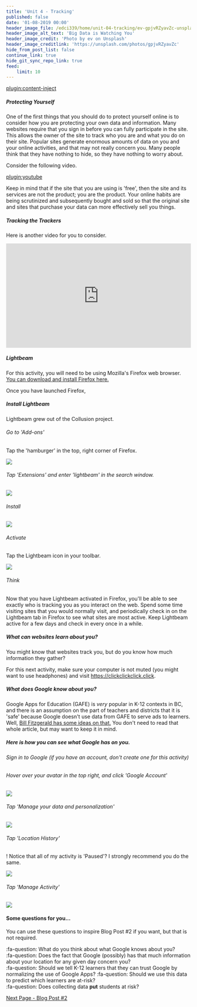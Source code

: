 ```yaml
---
title: 'Unit 4 - Tracking'
published: false
date: '01-08-2019 00:00'
header_image_file: /edci339/home/unit-04-tracking/ev-gpjvRZyavZc-unsplash.jpg
header_image_alt_text: 'Big Data is Watching You'
header_image_credit: 'Photo by ev on Unsplash'
header_image_creditlink: 'https://unsplash.com/photos/gpjvRZyavZc'
hide_from_post_list: false
continue_link: true
hide_git_sync_repo_link: true
feed:
    limit: 10
---
```


[plugin:content-inject](../unit-04/_important-reminders)

##### Protecting Yourself

One of the first things that you should do to protect yourself online is to consider how you are protecting your own data and information. Many websites require that you sign in before you can fully participate in the site. This allows the owner of the site to track who you are and what you do on their site. Popular sites generate enormous amounts of data on you and your online activities, and that may not really concern you. Many people think that they have nothing to hide, so they have nothing to worry about.

Consider the following video.

[plugin:youtube](https://youtu.be/33CIVjvYyEk)

Keep in mind that if the site that you are using is 'free', then the site and its services are not the product; you are the product. Your online habits are being scrutinized and subsequently bought and sold so that the original site and sites that purchase your data can more effectively sell you things.

##### Tracking the Trackers

Here is another video for you to consider.

<div style="max-width:854px"><div style="position:relative;height:0;padding-bottom:56.25%"><iframe src="https://embed.ted.com/talks/gary_kovacs_tracking_the_trackers" width="854" height="480" style="position:absolute;left:0;top:0;width:100%;height:100%" frameborder="0" scrolling="no" allowfullscreen></iframe></div></div>

##### Lightbeam
For this activity, you will need to be using Mozilla's Firefox web browser. [You can download and install Firefox here.](https://www.mozilla.org/en-US/firefox/new/?scene=2)

Once you have launched Firefox,

##### Install Lightbeam
Lightbeam grew out of the Collusion project.

###### Go to 'Add-ons'

Tap the 'hamburger' in the top, right corner of Firefox.

![](go-to--add-ons-.png)

###### Tap 'Extensions' and enter 'lightbeam' in the search window.

![](click--extensions-.png)

###### Install

![](install.png)

###### Activate

Tap the Lightbeam icon in your toolbar.

![](activate.png)

###### Think

Now that you have Lightbeam activated in Firefox, you'll be able to see exactly who is tracking you as you interact on the web. Spend some time visiting sites that you would normally visit, and periodically check in on the Lightbeam tab in Firefox to see what sites are most active. Keep Lightbeam active for a few days and check in every once in a while.

##### What can websites learn about you?

You might know that websites track you, but do you know how much information they gather?

For this next activity, make sure your computer is not muted (you might want to use headphones) and visit https://clickclickclick.click.

##### What does Google know about you?

Google Apps for Education (GAFE) is *very* popular in K-12 contexts in BC, and there is an assumption on the part of teachers and districts that it is 'safe' because Google doesn't use data from GAFE to serve ads to learners. Well, [Bill Fitzgerald has some ideas on that.](https://funnymonkey.com/2015/where-the-sidewalk-ends-wading-through-googles-terms-of-service) You don't need to read that whole article, but may want to keep it in mind.

##### Here is how you can see what Google has on you.

###### Sign in to Google (if you have an account, don't create one for this activity)

###### Hover over your avatar in the top right, and click 'Google Account'

![](google-1.png)

###### Tap 'Manage your data and personalization'

![](google-2.png)

###### Tap 'Location History'
! Notice that all of my activity is 'Paused'? I strongly recommend you do the same.

![](google-3.png)

###### Tap 'Manage Activity'

![](google-4.png)

#### Some questions for you...
You can use these questions to inspire Blog Post #2 if you want, but that is not required.

:fa-question: What do you think about what Google knows about you?   
:fa-question: Does the fact that Google (possibly) has that much information about your location for any given day concern you?  
:fa-question: Should we tell K-12 learners that they can trust Google by normalizing the use of Google Apps?
:fa-question: Should we use this data to predict which learners are at-risk?  
:fa-question: Does collecting data **put** students at risk?  


[Next Page - Blog Post #2](https://teaching.madland.ca/edci339/home/unit-04-tracking-2?classes=btn,btn-primary)
